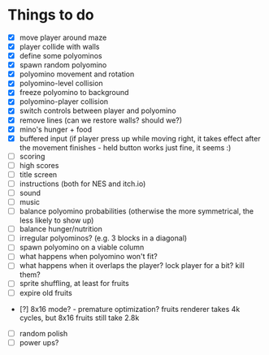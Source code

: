 # Things to do

- [x] move player around maze
- [x] player collide with walls
- [x] define some polyominos
- [x] spawn random polyomino
- [x] polyomino movement and rotation
- [x] polyomino-level collision
- [x] freeze polyomino to background
- [x] polyomino-player collision
- [x] switch controls between player and polyomino
- [x] remove lines (can we restore walls? should we?)
- [x] mino's hunger + food
- [x] buffered input (if player press up while moving right, it takes effect after the movement finishes
      - held button works just fine, it seems :)
- [ ] scoring
- [ ] high scores
- [ ] title screen
- [ ] instructions (both for NES and itch.io)
- [ ] sound
- [ ] music
- [ ] balance polyomino probabilities (otherwise the more symmetrical, the less likely to show up)
- [ ] balance hunger/nutrition
- [ ] irregular polyominos? (e.g. 3 blocks in a diagonal)
- [ ] spawn polyomino on a viable column
- [ ] what happens when polyomino won't fit?
- [ ] what happens when it overlaps the player? lock player for a bit? kill them?
- [ ] sprite shuffling, at least for fruits
- [ ] expire old fruits
- [?] 8x16 mode?
      - premature optimization?
        fruits renderer takes 4k cycles, but 8x16 fruits still take 2.8k
- [ ] random polish
- [ ] power ups?
